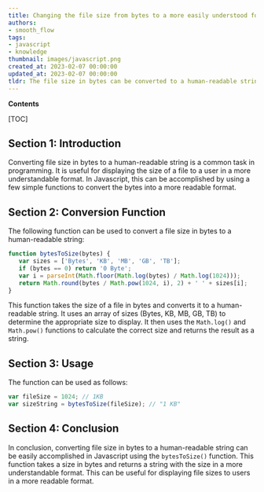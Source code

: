 ```yaml
---
title: Changing the file size from bytes to a more easily understood format
authors:
- smooth_flow
tags:
- javascript
- knowledge
thumbnail: images/javascript.png
created_at: 2023-02-07 00:00:00
updated_at: 2023-02-07 00:00:00
tldr: The file size in bytes can be converted to a human-readable string by using the toLocaleString() method.
---
```


**Contents**

[TOC]

## Section 1: Introduction

Converting file size in bytes to a human-readable string is a common task in programming. It is useful for displaying the size of a file to a user in a more understandable format. In Javascript, this can be accomplished by using a few simple functions to convert the bytes into a more readable format.

## Section 2: Conversion Function

The following function can be used to convert a file size in bytes to a human-readable string:

```javascript
function bytesToSize(bytes) {
   var sizes = ['Bytes', 'KB', 'MB', 'GB', 'TB'];
   if (bytes == 0) return '0 Byte';
   var i = parseInt(Math.floor(Math.log(bytes) / Math.log(1024)));
   return Math.round(bytes / Math.pow(1024, i), 2) + ' ' + sizes[i];
}
```

This function takes the size of a file in bytes and converts it to a human-readable string. It uses an array of sizes (Bytes, KB, MB, GB, TB) to determine the appropriate size to display. It then uses the `Math.log()` and `Math.pow()` functions to calculate the correct size and returns the result as a string.

## Section 3: Usage

The function can be used as follows:

```javascript
var fileSize = 1024; // 1KB
var sizeString = bytesToSize(fileSize); // "1 KB"
```

## Section 4: Conclusion

In conclusion, converting file size in bytes to a human-readable string can be easily accomplished in Javascript using the `bytesToSize()` function. This function takes a size in bytes and returns a string with the size in a more understandable format. This can be useful for displaying file sizes to users in a more readable format.
